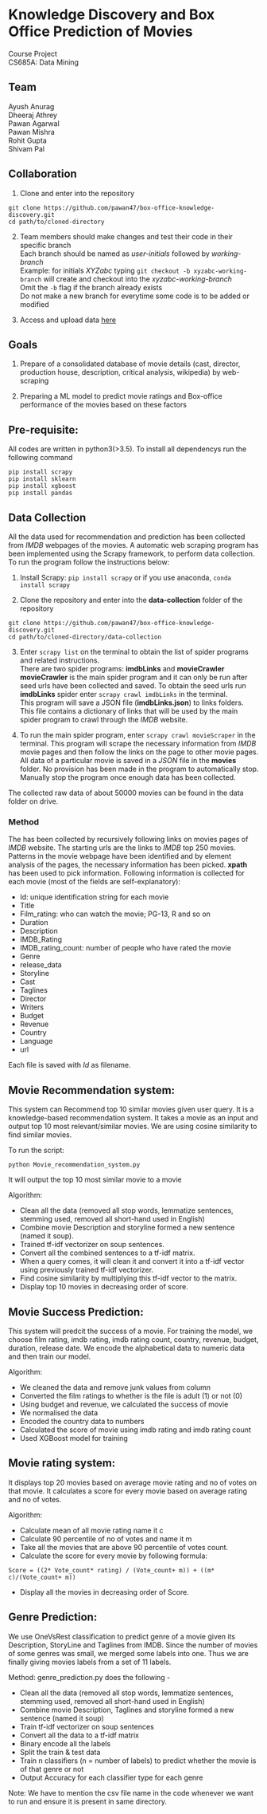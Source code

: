 Knowledge Discovery and Box Office Prediction of Movies
=======================================================

Course Project  
CS685A: Data Mining

Team
----

Ayush Anurag  
Dheeraj Athrey  
Pawan Agarwal  
Pawan Mishra  
Rohit Gupta  
Shivam Pal

Collaboration
------------

1. Clone and enter into the repository  
```
git clone https://github.com/pawan47/box-office-knowledge-discovery.git
cd path/to/cloned-directory
```

2. Team members should make changes and test their code in their specific branch  
Each branch should be named as *user-initials* followed by *working-branch*  
Example: for initials *XYZabc* typing `git checkout -b xyzabc-working-branch` will create and checkout into the *xyzabc-working-branch*  
Omit the `-b` flag if the branch already exists  
Do not make a new branch for everytime some code is to be added or modified

3. Access and upload data [here](https://drive.google.com/drive/folders/1uMUfso4577TO1RnfVHzqAg2oTW6XtWaS?usp=sharing)  

Goals
-----

1. Prepare of a consolidated database of movie details (cast,
director, production house, description, critical analysis, wikipedia) by
web-scraping

2. Preparing a ML model to predict movie ratings and Box-office
performance of the movies based on these factors

Pre-requisite:
--------------
All codes are written in python3(>3.5). To install all dependencys run the following command
```
pip install scrapy
pip install sklearn
pip install xgboost
pip install pandas
```

Data Collection
---------------

All the data used for recommendation and prediction has been collected from *IMDB* webpages of the movies. A automatic web scraping program has been implemented using the Scrapy framework, to perform data collection. To run the program follow the instructions below:

1. Install Scrapy: `pip install scrapy` or if you use anaconda, `conda install scrapy`

2. Clone the repository and enter into the **data-collection** folder of the repository  
```
git clone https://github.com/pawan47/box-office-knowledge-discovery.git
cd path/to/cloned-directory/data-collection
```

3. Enter `scrapy list` on the terminal to obtain the list of spider programs and related instructions.  
There are two spider programs: **imdbLinks** and **movieCrawler**  
**movieCrawler** is the main spider program and it can only be run after seed urls have been collected and saved. To obtain the seed urls run **imdbLinks** spider enter `scrapy crawl imdbLinks` in the terminal.  
This program will save a JSON file (**imdbLinks.json**) to links folders. This file contains a dictionary of links that will be used by the main spider program to crawl through the *IMDB* website.

4. To run the main spider program, enter `scrapy crawl movieScraper` in the terminal. This program will scrape the necessary information from *IMDB* movie pages and then follow the links on the page to other movie pages. All data of a particular movie is saved in a *JSON* file in the **movies** folder. No provision has been made in the program to automatically stop. Manually stop the program once enough data has been collected.

The collected raw data of about 50000 movies can be found in the data folder on drive.

### Method

The has been collected by recursively following links on movies pages of *IMDB* website. The starting urls are the links to *IMDB* top 250 movies. Patterns in the movie webpage have been identified and by element analysis of the pages, the necessary information has been picked. **xpath** has been used to pick information. Following information is collected for each movie (most of the fields are self-explanatory):

* Id: unique identification string for each movie
* Title
* Film_rating: who can watch the movie; PG-13, R and so on
* Duration
* Description
* IMDB_Rating
* IMDB_rating_count: number of people who have rated the movie
* Genre
* release_data
* Storyline
* Cast
* Taglines
* Director
* Writers
* Budget
* Revenue
* Country
* Language
* url

Each file is saved with *Id* as filename.

Movie Recommendation system:
---------------------------
This system can Recommend top 10 similar movies given user query. It is a knowledge-based recommendation system. It takes a movie as an input and output top 10 most relevant/similar movies. We are using cosine similarity to find similar movies. 

To run the script:
```
python Movie_recommendation_system.py
``` 
It will output the top 10 most similar movie to a movie

Algorithm:
- Clean all the data (removed all stop words, lemmatize sentences, stemming used, removed all short-hand used in English)
- Combine movie Description and storyline formed a new sentence (named it soup).
- Trained tf-idf vectorizer on soup sentences.
- Convert all the combined sentences to a tf-idf matrix.
- When a query comes, it will clean it and convert it into a tf-idf vector using previously trained tf-idf vectorizer.
- Find cosine similarity by multiplying this tf-idf vector to the matrix.
- Display top 10 movies in decreasing order of score.


Movie Success Prediction:
-------------------------

This system will predcit the success of a movie. For training the model, we choose film rating, imdb rating, imdb rating count, country, revenue, budget, duration, release date. We encode the alphabetical data to numeric data and then train our model.

Algorithm:
* We cleaned the data and remove junk values from column
* Converted the film ratings to whether is the file is adult (1) or not (0)
* Using budget and revenue, we calculated the success of movie
* We normalised the data
* Encoded the country data to numbers
* Calculated the score of movie using imdb rating and imdb rating count
* Used XGBoost model for training


Movie rating system:
--------------------

It displays top 20 movies based on average movie rating and no of votes on that movie. It calculates a score for every movie based on average rating and no of votes.

Algorithm:
 * Calculate mean of all movie rating name it c
 * Calculate 90 percentile of no of votes and name it m
 * Take all the movies that are above 90 percentile of votes count.
 * Calculate the score for every movie by following formula:
```
Score = ((2* Vote_count* rating) / (Vote_count+ m)) + ((m* c)/(Vote_count+ m))
``` 
 * Display all the movies in decreasing order of Score.
 
Genre Prediction:
--------------------

We use OneVsRest classification to predict genre of a movie given its Description, StoryLine and Taglines from IMDB. Since the number of movies of some genres was small, we merged some labels into one. Thus we are finally giving movies labels from a set of 11 labels. 

Method: genre_prediction.py does the following - 
 * Clean all the data (removed all stop words, lemmatize sentences, stemming used, removed all short-hand used in English)
 * Combine movie Description, Taglines and storyline formed a new sentence (named it soup)
 * Train tf-idf vectorizer on soup sentences
 * Convert all the data to a tf-idf matrix
 * Binary encode all the labels
 * Split the train & test data
 * Train n classifiers (n = number of labels) to predict whether the movie is of that genre or not
 * Output Accuracy for each classifier type for each genre
 
 Note: We have to mention the csv file name in the code whenever we want to run and ensure it is present in same directory.
